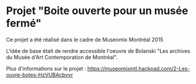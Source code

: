 # Projet "Boite ouverte pour un musée fermé"
Ce projet a été réalisé dans le cadre de Museomix Montréal 2015

L'idée de base était de rendre accessible l'oeuvre de Bolanski "Les archives du Musée d'Art Contemporation de Montréal".

Plus d'informations sur le projet : https://museomixmtl.hackpad.com/2-Les-ouvre-botes-HzVUBAcbvvr
